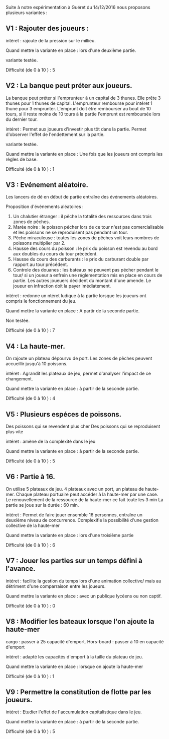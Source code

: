Suite à notre expérimentation à Guéret du 14/12/2016 nous proposons plusieurs variantes :

## V1 : Rajouter des joueurs :

intéret : rajoute de la pression sur le millieu.

Quand mettre la variante en place : lors d'une deuxième partie.

variante testée.

Difficulté (de 0 à 10 ) : 5


## V2 : La banque peut préter aux joueurs.

La banque peut préter si l'emprunteur à un capital de 3 thunes.
Elle prête 3 thunes pour 1 thunes de capital.
L'emprunteur rembourse pour intéret 1 thune pour 3 emprunter.
L'emprunt doit être rembourser au bout de 10 tours, si il reste moins de 10 tours à la partie l'emprunt est remboursée lors du dernier tour.

intéret : Permet aux joueurs d'investir plus tôt dans la partie. Permet d'observer l'effet de l'endettement sur la partie.

variante testée.

Quand mettre la variante en place : Une fois que les joueurs ont compris les règles de base.

Difficulté (de 0 à 10 ) : 1


## V3 : Evénement aléatoire.

Les lancers de dé en début de partie entraîne des événements aléatoires.

Proposition d'événements aléatoires :
1) Un chalutier étranger : il pêche la totalité des ressources dans trois zones de pêches.
2) Marée noire : le poisson pécher lors de ce tour n'est pas comercialisable et les poissons ne se reproduisent pas pendant un tour.
3) Pêche miraculeuse : toutes les zones de pêches voit leurs nombres de poissons multiplier par 2.
4) Hausse des cours du poisson : le prix du poisson est revendu au bord aux doubles du cours du tour précédent.
5) Hausse du cours des carburants : le prix du carburant double par rapport au tour précédent.
6) Controle des douanes : les bateaux ne peuvent pas pécher pendant le tour/ si un joueur a enfrein une réglementation mis en place en cours de partie. Les autres joueuers décident du montant d'une amende. Le joueur en infraction doit la payer imédiatement.

intéret : redonne un ntéret ludique à la partie lorsque les joueurs ont compris le fonctionnement du jeu.

Quand mettre la variante en place : A partir de la seconde partie.

Non testée.

Difficulté (de 0 à 10 ) : 7

## V4 : La haute-mer.

On rajoute un plateau dépourvu de port. Les zones de pêches peuvent accueillir jusqu'à 10 poissons.

intéret : Agrandit les plateaux de jeu, permet d'analyser l'impact de ce changement.

Quand mettre la variante en place : à partir de la seconde partie.

Difficulté (de 0 à 10 ) : 4

## V5 : Plusieurs espéces de poissons.

Des poissons qui se revendent plus cher
Des poissons qui se reproduisent plus vite

intéret : amène de la complexité dans le jeu

Quand mettre la variante en place : à partir de la seconde partie.

Difficulté (de 0 à 10 ) : 5

## V6 : Partie à 16.

On utilise 5 plateaux de jeu. 4 plateaux avec un port, un plateau de haute-mer.
Chaque plateau portuaire peut accéder à la haute-mer par une case.
Le renouvellement de la ressource de la haute-mer ce fait toute les 3 min
La partie se joue sur la durée : 60 min.

intéret : Permet de faire jouer ensemble 16 personnes, entraîne un deuxième niveau de concurrence.
Complexifie la possibilité d'une gestion collective de la haute-mer

Quand mettre la variante en place : lors d'une troisième partie

Difficulté (de 0 à 10 ) : 6

## V7 : Jouer les parties sur un temps défini à l'avance.

intéret : facilite la gestion du temps lors d'une animation collective/ mais au détriment d'une comparraison entre les joueurs.

Quand mettre la variante en place : avec un publique lycéens ou non captif.

Difficulté (de 0 à 10 ) : 0

## V8 : Modifier les bateaux lorsque l'on ajoute la haute-mer

cargo : passer à 25 capacité d'emport.
Hors-board : passer à 10 en capacité d'emport

intéret : adapté les capacités d'emport à la taille du plateau de jeu.

Quand mettre la variante en place : lorsque on ajoute la haute-mer

Difficulté (de 0 à 10 ) : 1

## V9 : Permettre la constitution de flotte par les joueurs.

intéret : Etudier l'effet de l'accumulation capitalistique dans le jeu.

Quand mettre la variante en place : à partir de la seconde partie.

Difficulté (de 0 à 10 ) : 5
